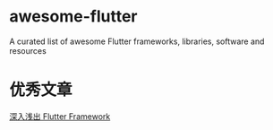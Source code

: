 # awesome-flutter
A curated list of awesome Flutter frameworks, libraries, software and resources



# 优秀文章

[深入浅出 Flutter Framework](https://zxfcumtcs.github.io/2020/05/01/deepinto-flutter-widget/)
